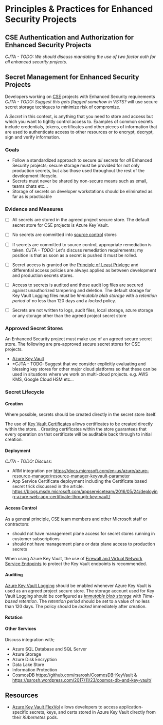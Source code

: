 # Principles & Practices for Enhanced Security Projects 

## CSE Authentication and Authorization for Enhanced Security Projects

*CJTA - TODO: We should discuss mandating the use of two factor auth for all enhanced security projects*.

## Secret Management for Enhanced Security Projects

Developers working on [CSE](../CSE.md) projects with Enhanced Security requirements *CJTA - TODO: Suggest this gets flagged somehow in VSTS?* will use secure secret storage techiques to minimize risk of compromize.

A _Secret_ in this context, is anything that you need to store and access but which you want to tightly control access to. Examples of common secrets include credentials, tokens, certificates and other pieces of information that are used to authenticate access to other resources or to encrypt, decrypt, sign and verify information.

### Goals

* Follow a standardized approach to secure _all_ secrets for _all_ Enhanced Security projects; secure storage must be provided for not only production secrets, but also those used throughout the rest of the development lifecycle.
* Secrets must never be shared by non-secure means such as email, teams chats etc...
* Storage of secrets on developer workstations should be eliminated as far as is practicable

### Evidence and Measures

* [ ] All secrets are stored in the agreed project secure store. The default secret store for CSE projects is Azure Key Vault.
* [ ] No secrets are committed into [source control](../Engineering/SourceControl.md) stores
* [ ] If secrets are committed to source control, appropriate remediation is taken. *CJTA - TODO:* Let's discuss remediation requirements; my position is that as soon as a secret is pushed it must be rolled.
* [ ] Secret access is granted on the [Principle of Least Privlege](https://en.wikipedia.org/wiki/Principle_of_least_privilege) and differential access policies are always applied as between development and production secrets stores.
* [ ] Access to secrets is audited and those audit log files are secured against unauthorized tampering and deletion. The default storage for Key Vault Logging files must be _Immutable blob storage_ with a _retention period_ of no less than 120 days and a _locked_ policy.
* [ ] Secrets are not written to logs, audit files, local storage, azure storage or any storage other than the agreed project secret store


### Approved Secret Stores

An Enhanced Security project must make use of an agreed secure secret store. The following are pre-approved secure secret stores for CSE projects.

* [Azure Key Vault](https://docs.microsoft.com/en-us/azure/key-vault/)
* *CJTA - TODO: Suggest that we consider explicitly evaluating and blessing key stores for other major cloud platforms so that these can be used in situations where we work on multi-cloud projects. e.g. AWS KMS, Google Cloud HSM etc...

### Secret Lifecycle

#### Creation

Where possible, secrets should be created directly in the secret store itself.  

The use of [Key Vault Certificates](https://docs.microsoft.com/en-us/azure/key-vault/certificate-scenarios) allows certificates to be created directly within the store. . Creating certificates within the store guarantees that every operation on that certificate will be auditable back through to initial creation.

#### Deployment

*CJTA - TODO: Discuss:*

* ARM integration per https://docs.microsoft.com/en-us/azure/azure-resource-manager/resource-manager-keyvault-parameter
* App Service Certificate deployment including the Certificate based secret trick discussed in the article. https://blogs.msdn.microsoft.com/appserviceteam/2016/05/24/deploying-azure-web-app-certificate-through-key-vault/



#### Access Control

As a general principle, CSE team members and other Microsoft staff or contractors:

* should not have management plane access for  secret stores running in customer subscriptions
* should not have management plane or data plane access to production secrets

When using Azure Key Vault, the use of [Firewall and Virtual Network Service Endpoints](https://docs.microsoft.com/en-nz/azure/key-vault/key-vault-network-security) to protect the Key Vault endpoints is recommended. 

#### Auditing

[Azure Key Vault Logging](https://docs.microsoft.com/en-us/azure/key-vault/key-vault-logging) should be enabled whenever Azure Key Vault is used as an agreed project secure store.  The storage account used for Key Vault Logging should be configured as [_Immutable blob storage_](https://docs.microsoft.com/en-us/azure/storage/blobs/storage-blob-immutable-storage#Getting-started) with _Time-based retention_.  The _retention period_ should be set to a value of no less than 120 days. The policy should be _locked_ immediately after creation.

#### Rotation

#### Other Services
Discuss integration with;

* Azure SQL Database and SQL Server
* Azure Storage
* Azure Disk Encryption
* Data Lake Store
* Information Protection
* CosmosDB https://github.com/rsarosh/CosmosDB-KeyVault & https://sarosh.wordpress.com/2017/11/23/cosmos-db-and-key-vault/

## Resources

* [Azure Key Vault FlexVol](https://github.com/Azure/kubernetes-keyvault-flexvol) allows developers to access application-specific secrets, keys, and certs stored in Azure Key Vault directly from their _Kubernetes_ pods.
